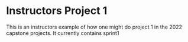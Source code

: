 # Instructors Project 1
This is an instructors example of how one might do project 1 in the 2022 capstone projects. It currently contains sprint1